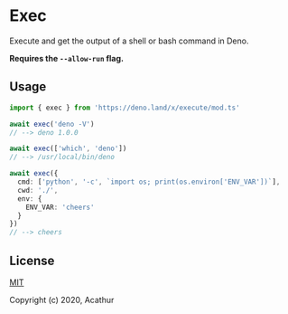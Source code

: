 # Exec

Execute and get the output of a shell or bash command in Deno.

**Requires the `--allow-run` flag.**

## Usage

```ts
import { exec } from 'https://deno.land/x/execute/mod.ts'

await exec('deno -V')
// --> deno 1.0.0

await exec(['which', 'deno'])
// --> /usr/local/bin/deno

await exec({
  cmd: ['python', '-c', `import os; print(os.environ['ENV_VAR'])`],
  cwd: './',
  env: {
    ENV_VAR: 'cheers'
  }
})
// --> cheers
```

## License

[MIT](https://github.com/Acathur/exec/blob/master/LICENSE)

Copyright (c) 2020, Acathur
